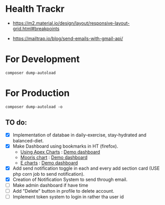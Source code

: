 # Health Trackr

- https://m2.material.io/design/layout/responsive-layout-grid.html#breakpoints

- https://mailtrap.io/blog/send-emails-with-gmail-api/

# For Development

```shell
composer dump-autoload
```

# For Production

```shell
composer dump-autoload -o
```

## TO do:

- [x] Implementation of databae in daily-exercise, stay-hydrated and balanced-diet.
- [x] Make Dashboard using bookmarks in HT (firefox).
  - [Using Apex Charts](https://apexcharts.com/) : [Demo dashboard](https://demo.adminkit.io/charts-apexcharts)
  - [Mooris chart](https://morrisjs.github.io/morris.js/) : [Demo dashboard](https://colorlib.com/polygon/concept/pages/chart-morris.html)
  - [E charts](https://github.com/apache/echarts) : [Demo dashboard](https://colorlib.com/polygon/gentelella/echarts.html)
- [x] Add send notification toggle in each and every add section card (USE php corn job to send notification).
- [x] Creation of Notification System to send through email.
- [ ] Make admin dashboard if have time
- [ ] Add "Delete" button in profile to delete account.
- [ ] Implement token system to login in rather tha user id
